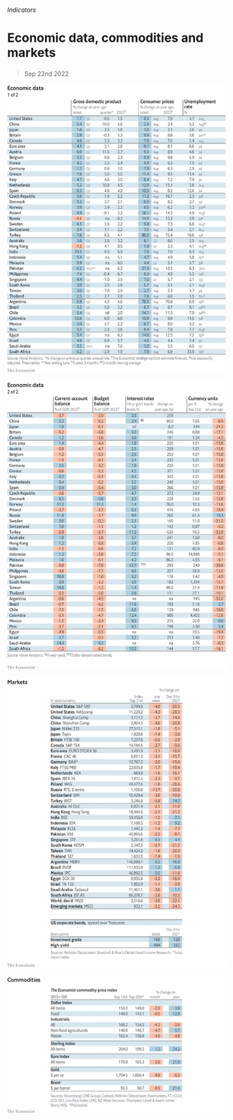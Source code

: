 ###### Indicators

# Economic data, commodities and markets 

#####  

> Sep 22nd 2022 

![image](images/20220924_INT101.png) 


![image](images/20220924_INT102.png) 


![image](images/20220924_INT201.png) 


![image](images/20220924_INT401.png) 


